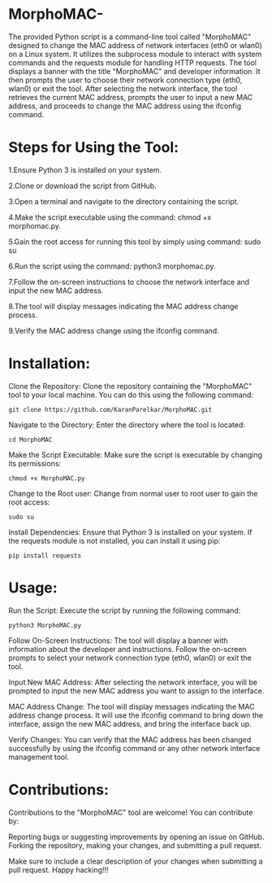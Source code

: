 # MorphoMAC-
The provided Python script is a command-line tool called "MorphoMAC" designed to change the MAC address of network interfaces (eth0 or wlan0) on a Linux system. It utilizes the subprocess module to interact with system commands and the requests module for handling HTTP requests.
The tool displays a banner with the title "MorphoMAC" and developer information. It then prompts the user to choose their network connection type (eth0, wlan0) or exit the tool. After selecting the network interface, the tool retrieves the current MAC address, prompts the user to input a new MAC address, and proceeds to change the MAC address using the ifconfig command.


# Steps for Using the Tool:

1.Ensure Python 3 is installed on your system.

2.Clone or download the script from GitHub.

3.Open a terminal and navigate to the directory containing the script.

4.Make the script executable using the command: chmod +x morphomac.py.

5.Gain the root access for running this tool by simply using command: sudo su

6.Run the script using the command: python3 morphomac.py.

7.Follow the on-screen instructions to choose the network interface and input the new MAC address.

8.The tool will display messages indicating the MAC address change process.

9.Verify the MAC address change using the ifconfig command.


# Installation:

Clone the Repository: Clone the repository containing the "MorphoMAC" tool to your local machine. You can do this using the following command:

    git clone https://github.com/KaranParelkar/MorphoMAC.git

Navigate to the Directory: Enter the directory where the tool is located:

    cd MorphoMAC

Make the Script Executable: Make sure the script is executable by changing its permissions:

    chmod +x MorphoMAC.py

Change to the Root user: Change from normal user to root user to gain the root access:

    sudo su

Install Dependencies: Ensure that Python 3 is installed on your system. If the requests module is not installed, you can install it using pip:

    pip install requests


# Usage:

Run the Script: Execute the script by running the following command:

    python3 MorphoMAC.py

Follow On-Screen Instructions: The tool will display a banner with information about the developer and instructions. Follow the on-screen prompts to select your network connection type (eth0, wlan0) or exit the tool.

Input New MAC Address: After selecting the network interface, you will be prompted to input the new MAC address you want to assign to the interface.

MAC Address Change: The tool will display messages indicating the MAC address change process. It will use the ifconfig command to bring down the interface, assign the new MAC address, and bring the interface back up.

Verify Changes: You can verify that the MAC address has been changed successfully by using the ifconfig command or any other network interface management tool.



# Contributions:

Contributions to the "MorphoMAC" tool are welcome! You can contribute by:

Reporting bugs or suggesting improvements by opening an issue on GitHub.
Forking the repository, making your changes, and submitting a pull request.

Make sure to include a clear description of your changes when submitting a pull request. Happy hacking!!!
